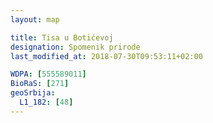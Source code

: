 ```yaml
---
layout: map

title: Tisa u Botićevoj
designation: Spomenik prirode
last_modified_at: 2018-07-30T09:53:11+02:00

WDPA: [555589011]
BioRaS: [271]
geoSrbija:
  L1_182: [48]
---
```

